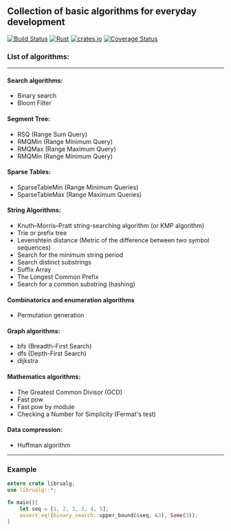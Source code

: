 ## Collection of basic algorithms for everyday development
[![Build Status](https://travis-ci.org/myduomilia/librualg.svg?branch=master)](https://travis-ci.org/myduomilia/librualg)
[![Rust](https://github.com/myduomilia/librualg/actions/workflows/rust.yml/badge.svg)](https://github.com/myduomilia/librualg/actions/workflows/rust.yml)
[![crates.io](https://img.shields.io/crates/v/librualg)](https://crates.io/crates/librualg)
[![Coverage Status](https://coveralls.io/repos/github/myduomilia/librualg/badge.svg?branch=master)](https://coveralls.io/github/myduomilia/librualg?branch=master)

### LIst of algorithms:
<hr/>

#### Search algorithms:
- Binary search
- Bloom Filter

#### Segment Tree:
- RSQ (Range Sum Query)
- RMQMin (Range Minimum Query)
- RMQMax (Range Maximum Query)
- RMQMin (Range Minimum Query)

#### Sparse Tables:
- SparseTableMin (Range Minimum Queries) 
- SparseTableMax (Range Maximum Queries)

#### String Algorithms:
- Knuth–Morris–Pratt string-searching algorithm (or KMP algorithm)
- Trie or prefix tree
- Levenshtein distance (Metric of the difference between two symbol sequences)
- Search for the minimum string period 
- Search distinct substrings
- Suffix Array
- The Longest Common Prefix
- Search for a common substring (hashing)

#### Combinatorics and enumeration algorithms
- Permutation generation
#### Graph algorithms:
- bfs (Breadth-First Search)
- dfs (Depth-First Search)
- dijkstra

#### Mathematics algorithms:
- The Greatest Common Divisor (GCD)
- Fast pow
- Fast pow by module
- Checking a Number for Simplicity (Fermat's test)

#### Data compression:
- Huffman algorithm

<hr/>

### Example
```rust
extern crate librualg;
use librualg::*;

fn main(){
    let seq = [1, 2, 3, 3, 4, 5];
    assert_eq!(binary_search::upper_bound(&seq, &3), Some(3));
}
```